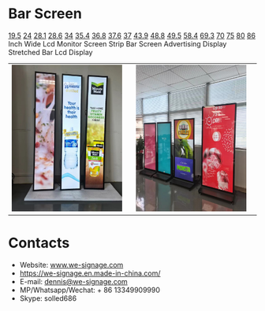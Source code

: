# Bar Screen
[19.5](./specification/19.5bar-screen.xlsx) [24](./specification/24bar-screen.xlsx) [28.1](./specification/28.1bar-screen.xlsx) [28.6](./specification/28.6bar-screen.xlsx) [34](./specification/34bar-screen.xlsx) [35.4](./specification/35.4bar-screen.xlsx) [36.8](./specification/36.8bar-screen.xlsx) [37.6](./specification/37.6bar-screen.xlsx) [37](./specification/37bar-screen.xlsx) [43.9](./specification/43.9bar-screen.xlsx) [48.8](./specification/48.8bar-screen.xlsx) [49.5](./specification/49.5bar-screen.xlsx) [58.4](./specification/58.4bar-screen.xlsx) [69.3](./specification/69.3bar-screen.xlsx) [70](./specification/70bar-screen.xlsx) [75](./specification/75bar-screen.xlsx) [80](./specification/80bar-screen.xlsx) [86](./specification/86bar-screen.xlsx) Inch Wide Lcd Monitor Screen Strip Bar Screen Advertising Display Stretched Bar Lcd Display

<p align = "center">
    <table>
        <tr>
            <td>
                <img src="./img/img_bar_1.jpg"/>
            <td>
            <td>
                <img src="./img/img_bar_2.jpg"/>
            <td>
        </tr>
    </table>
</p>

# Contacts

- Website: www.we-signage.com
- https://we-signage.en.made-in-china.com/
- E-mail: dennis@we-signage.com
- MP/Whatsapp/Wechat: + 86 13349909990
- Skype: solled686
